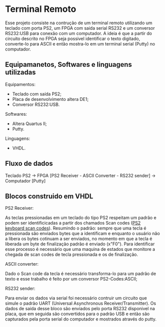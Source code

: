 <h1> Terminal Remoto </h1>
<p>


Esse projeto consiste na contrução de um terminal remoto utilizando um teclado com porta PS2, um FPGA com saida serial RS232 e um conversor RS232:USB para conexão com um computador. A ideia é que a partir do circuito descrito no FPGA seja possivel identificar o texto digitado, converte-lo para ASCII e então mostra-lo em um terminal serial (Putty) no computador.

<h2> Equipamanetos, Softwares e linguagens utilizadas </h2>

Equipamentos:

- Teclado com saída PS2;
- Placa de desenvolvimento altera DE1;
- Conversor RS232:USB.

Softwares:

- Altera Quartus II;
- Putty.

Linguagens:

- VHDL.

<h2> Fluxo de dados </h2>

Teclado PS2 -> FPGA [PS2 Receiver - ASCII Converter - RS232 sender] -> Computador [Putty]

<h2> Blocos construido em VHDL </h2>

PS2 Receiver:

As teclas pressionadas em um teclado do tipo PS2 respeitam um padrão e podem ser identificicadas a partir dos chamados Scan codes (<a href="https://techdocs.altium.com/display/FPGA/PS2+Keyboard+Scan+Codes">PS2 keyboard scan codes</a>). Resumindo o padrão: sempre que uma tecla é pressionada são enviados bytes que a identificam e enquanto o usuário não a libera os bytes cotinuam a ser enviados, no momento em que a tecla é liberada um byte de finalização padrão é enviado (x"F0"). Para identificar esse processo é necessário que uma maquina de estados que monitore a chegada de scan codes de tecla pressionada e os de finalização.

ASCII converter:

Dado o Scan code da tecla é necessário transforma-lo para um padrão de texto e esse trabalho é feito por um conversor PS2-Codes:ASCII;

RS232 sender:

Para enviar os dados via serial foi necessário contruir um circuito que simule o padrão UART (Universal Asynchronous Receiver/Transmitter). Os dados de saida desse bloco são enviados pelo porta RS232 disponivel na placa, que em seguida são convertidos para o padrão USB e então são capturados pela porta serial do computador e mostrados através do putty.
